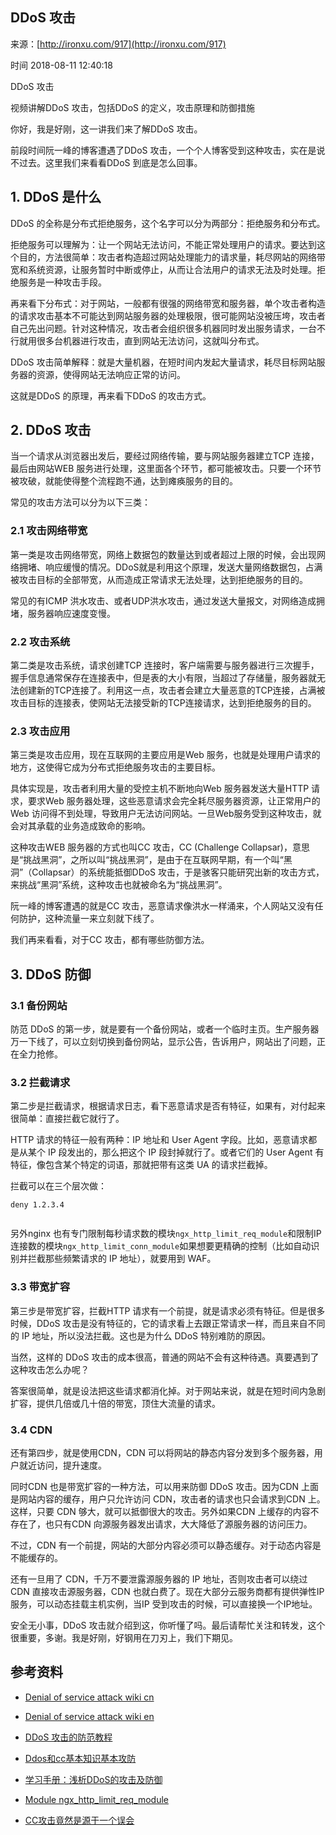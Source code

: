 ## DDoS 攻击

来源：[http://ironxu.com/917](http://ironxu.com/917)

时间 2018-08-11 12:40:18


DDoS 攻击

视频讲解DDoS 攻击，包括DDoS 的定义，攻击原理和防御措施

你好，我是好刚，这一讲我们来了解DDoS 攻击。

前段时间阮一峰的博客遭遇了DDoS 攻击，一个个人博客受到这种攻击，实在是说不过去。这里我们来看看DDoS 到底是怎么回事。


## 1. DDoS 是什么

DDoS 的全称是分布式拒绝服务，这个名字可以分为两部分：拒绝服务和分布式。

拒绝服务可以理解为：让一个网站无法访问，不能正常处理用户的请求。要达到这个目的，方法很简单：攻击者构造超过网站处理能力的请求量，耗尽网站的网络带宽和系统资源，让服务暂时中断或停止，从而让合法用户的请求无法及时处理。拒绝服务是一种攻击手段。

再来看下分布式：对于网站，一般都有很强的网络带宽和服务器，单个攻击者构造的请求攻击基本不可能达到网站服务器的处理极限，很可能网站没被压垮，攻击者自己先出问题。针对这种情况，攻击者会组织很多机器同时发出服务请求，一台不行就用很多台机器进行攻击，直到网站无法访问，这就叫分布式。

DDoS 攻击简单解释：就是大量机器，在短时间内发起大量请求，耗尽目标网站服务器的资源，使得网站无法响应正常的访问。

这就是DDoS 的原理，再来看下DDoS 的攻击方式。


## 2. DDoS 攻击

当一个请求从浏览器出发后，要经过网络传输，要与网站服务器建立TCP 连接，最后由网站WEB 服务进行处理，这里面各个环节，都可能被攻击。只要一个环节被攻破，就能使得整个流程跑不通，达到瘫痪服务的目的。

常见的攻击方法可以分为以下三类：


### 2.1 攻击网络带宽

第一类是攻击网络带宽，网络上数据包的数量达到或者超过上限的时候，会出现网络拥堵、响应缓慢的情况。DDoS就是利用这个原理，发送大量网络数据包，占满被攻击目标的全部带宽，从而造成正常请求无法处理，达到拒绝服务的目的。

常见的有ICMP 洪水攻击、或者UDP洪水攻击，通过发送大量报文，对网络造成拥堵，服务器响应速度变慢。


### 2.2 攻击系统

第二类是攻击系统，请求创建TCP 连接时，客户端需要与服务器进行三次握手，握手信息通常保存在连接表中，但是表的大小有限，当超过了存储量，服务器就无法创建新的TCP连接了。利用这一点，攻击者会建立大量恶意的TCP连接，占满被攻击目标的连接表，使网站无法接受新的TCP连接请求，达到拒绝服务的目的。


### 2.3 攻击应用

第三类是攻击应用，现在互联网的主要应用是Web 服务，也就是处理用户请求的地方，这使得它成为分布式拒绝服务攻击的主要目标。

具体实现是，攻击者利用大量的受控主机不断地向Web 服务器发送大量HTTP 请求，要求Web 服务器处理，这些恶意请求会完全耗尽服务器资源，让正常用户的Web 访问得不到处理，导致用户无法访问网站。一旦Web服务受到这种攻击，就会对其承载的业务造成致命的影响。

这种攻击WEB 服务器的方式也叫CC 攻击，CC (Challenge Collapsar)，意思是“挑战黑洞”，之所以叫“挑战黑洞”，是由于在互联网早期，有一个叫“黑洞”（Collapsar）的系统能抵御DDoS 攻击，于是骇客只能研究出新的攻击方式，来挑战“黑洞”系统，这种攻击也就被命名为“挑战黑洞”。

阮一峰的博客遭遇的就是CC 攻击，恶意请求像洪水一样涌来，个人网站又没有任何防护，这种流量一来立刻就下线了。

我们再来看看，对于CC 攻击，都有哪些防御方法。


## 3. DDoS 防御


### 3.1 备份网站

防范 DDoS 的第一步，就是要有一个备份网站，或者一个临时主页。生产服务器万一下线了，可以立刻切换到备份网站，显示公告，告诉用户，网站出了问题，正在全力抢修。


### 3.2 拦截请求

第二步是拦截请求，根据请求日志，看下恶意请求是否有特征，如果有，对付起来很简单：直接拦截它就行了。

HTTP 请求的特征一般有两种：IP 地址和 User Agent 字段。比如，恶意请求都是从某个 IP 段发出的，那么把这个 IP 段封掉就行了。或者它们的 User Agent 有特征，像包含某个特定的词语，那就把带有这类 UA 的请求拦截掉。

拦截可以在三个层次做：

```LANG
deny 1.2.3.4


```

另外nginx 也有专门限制每秒请求数的模块`ngx_http_limit_req_module`和限制IP连接数的模块`ngx_http_limit_conn_module`如果想要更精确的控制（比如自动识别并拦截那些频繁请求的 IP 地址），就要用到 WAF。


### 3.3 带宽扩容

第三步是带宽扩容，拦截HTTP 请求有一个前提，就是请求必须有特征。但是很多时候，DDoS 攻击是没有特征的，它的请求看上去跟正常请求一样，而且来自不同的 IP 地址，所以没法拦截。这也是为什么 DDoS 特别难防的原因。

当然，这样的 DDoS 攻击的成本很高，普通的网站不会有这种待遇。真要遇到了这种攻击怎么办呢？

答案很简单，就是设法把这些请求都消化掉。对于网站来说，就是在短时间内急剧扩容，提供几倍或几十倍的带宽，顶住大流量的请求。


### 3.4 CDN

还有第四步，就是使用CDN，CDN 可以将网站的静态内容分发到多个服务器，用户就近访问，提升速度。

同时CDN 也是带宽扩容的一种方法，可以用来防御 DDoS 攻击。因为CDN 上面是网站内容的缓存，用户只允许访问 CDN，攻击者的请求也只会请求到CDN 上。这样，只要 CDN 够大，就可以抵御很大的攻击。另外如果CDN 上缓存的内容不存在了，也只有CDN 向源服务器发出请求，大大降低了源服务器的访问压力。

不过，CDN 有一个前提，网站的大部分内容必须可以静态缓存。对于动态内容是不能缓存的。

还有一旦用了 CDN，千万不要泄露源服务器的 IP 地址，否则攻击者可以绕过 CDN 直接攻击源服务器，CDN 也就白费了。现在大部分云服务商都有提供弹性IP 服务，可以动态挂载主机实例，当IP 受到攻击的时候，可以直接换一个IP地址。

安全无小事，DDoS 攻击就介绍到这，你听懂了吗。最后请帮忙关注和转发，这个很重要，多谢。我是好刚，好钢用在刀刃上，我们下期见。


## 参考资料


* [Denial of service attack wiki cn][0]
    
* [Denial of service attack wiki en][1]
    
* [DDoS 攻击的防范教程][2]
    
* [Ddos和cc基本知识基本攻防][3]
    
* [学习手册：浅析DDoS的攻击及防御][4]
    
* [Module ngx_http_limit_req_module][5]
    
* [CC攻击竟然是源于一个误会][6]
    
  


[0]: https://zh.wikipedia.org/wiki/%E9%98%BB%E6%96%B7%E6%9C%8D%E5%8B%99%E6%94%BB%E6%93%8A
[1]: https://en.wikipedia.org/wiki/Denial-of-service_attack
[2]: http://www.ruanyifeng.com/blog/2018/06/ddos.html
[3]: https://wiki.linuxchina.net/index.php?title=Ddos%E5%92%8Ccc%E5%9F%BA%E6%9C%AC%E7%9F%A5%E8%AF%86%E5%9F%BA%E6%9C%AC%E6%94%BB%E9%98%B2
[4]: http://blog.nsfocus.net/analysis-ddos-attack-defense/
[5]: http://nginx.org/en/docs/http/ngx_http_limit_req_module.html
[6]: http://www.sohu.com/a/130516653_375213
